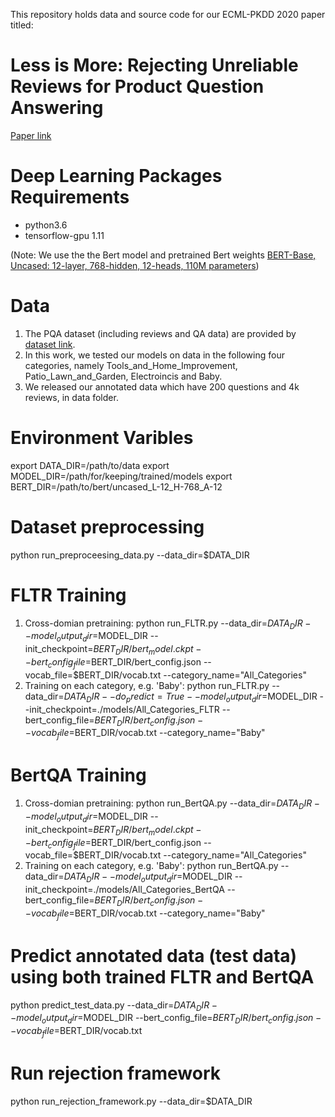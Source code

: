 This repository holds data and source code for our ECML-PKDD 2020 paper titled: 
# Less is More: Rejecting Unreliable Reviews for Product Question Answering 
[Paper link](https://arxiv.org/abs/2007.04526)

# Deep Learning Packages Requirements
- python3.6
- tensorflow-gpu 1.11

(Note: We use the the Bert model and pretrained Bert weights [BERT-Base, Uncased: 12-layer, 768-hidden, 12-heads, 110M parameters](https://github.com/google-research/bert))

# Data
1. The PQA dataset (including reviews and QA data) are provided by [dataset link](http://cseweb.ucsd.edu/~jmcauley/datasets.html).
2. In this work, we tested our models on data in the following four categories, namely Tools_and_Home_Improvement, Patio_Lawn_and_Garden, Electroincis and Baby.
3. We released our annotated data which have 200 questions and 4k reviews, in data folder.


# Environment Varibles
export DATA_DIR=/path/to/data
export MODEL_DIR=/path/for/keeping/trained/models
export BERT_DIR=/path/to/bert/uncased_L-12_H-768_A-12

# Dataset preprocessing
python run_preproceesing_data.py --data_dir=$DATA_DIR 

# FLTR Training 
1. Cross-domian pretraining:  python run_FLTR.py --data_dir=$DATA_DIR --model_output_dir=$MODEL_DIR --init_checkpoint=$BERT_DIR/bert_model.ckpt --bert_config_file=$BERT_DIR/bert_config.json --vocab_file=$BERT_DIR/vocab.txt --category_name="All_Categories"
2. Training on each category, e.g. 'Baby': python run_FLTR.py --data_dir=$DATA_DIR --do_predict=True --model_output_dir=$MODEL_DIR --init_checkpoint=./models/All_Categories_FLTR --bert_config_file=$BERT_DIR/bert_config.json --vocab_file=$BERT_DIR/vocab.txt --category_name="Baby"

# BertQA Training
1. Cross-domian pretraining: python run_BertQA.py --data_dir=$DATA_DIR --model_output_dir=$MODEL_DIR --init_checkpoint=$BERT_DIR/bert_model.ckpt --bert_config_file=$BERT_DIR/bert_config.json --vocab_file=$BERT_DIR/vocab.txt --category_name="All_Categories"
2. Training on each category, e.g. 'Baby': python run_BertQA.py --data_dir=$DATA_DIR --model_output_dir=$MODEL_DIR --init_checkpoint=./models/All_Categories_BertQA --bert_config_file=$BERT_DIR/bert_config.json --vocab_file=$BERT_DIR/vocab.txt --category_name="Baby"

# Predict annotated data (test data) using both trained FLTR and BertQA
python predict_test_data.py --data_dir=$DATA_DIR  --model_output_dir=$MODEL_DIR --bert_config_file=$BERT_DIR/bert_config.json --vocab_file=$BERT_DIR/vocab.txt

# Run rejection framework
python run_rejection_framework.py --data_dir=$DATA_DIR 
